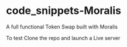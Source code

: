 # code_snippets-Moralis
A full functional Token Swap built with Moralis


To test
Clone the repo and launch a Live server
